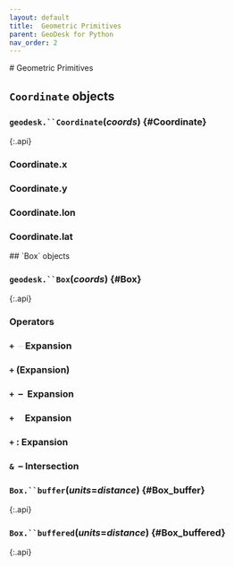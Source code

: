 ```yaml
---
layout: default
title:  Geometric Primitives
parent: GeoDesk for Python
nav_order: 2
---
```




</div>
# Geometric Primitives



## `Coordinate` objects

### `geodesk.``Coordinate`(*coords*) {#Coordinate}
{:.api}

<h3 id="Coordinate_x" class="api"><span class="prefix">Coordinate.</span><span class="name">x</span></h3><div class="api" markdown="1">

</div><h3 id="Coordinate_y" class="api"><span class="prefix">Coordinate.</span><span class="name">y</span></h3><div class="api" markdown="1">

</div><h3 id="Coordinate_lon" class="api"><span class="prefix">Coordinate.</span><span class="name">lon</span></h3><div class="api" markdown="1">

</div><h3 id="Coordinate_lat" class="api"><span class="prefix">Coordinate.</span><span class="name">lat</span></h3><div class="api" markdown="1">



</div>
## `Box` objects

### `geodesk.``Box`(*coords*) {#Box}
{:.api}

### Operators

### `+` <span style="color:#e0e0e0">&nbsp;&ndash;</span> Expansion

### `+` (Expansion)

### `+` &nbsp;&ndash;&nbsp; Expansion

### `+` &nbsp;&nbsp;&nbsp; Expansion


### `+` : Expansion

### `&` &nbsp;&ndash; Intersection

### `Box.``buffer`(*units*=*distance*) {#Box_buffer}
{:.api}

### `Box.``buffered`(*units*=*distance*) {#Box_buffered}
{:.api}

